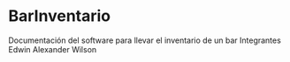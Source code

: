 # BarInventario
Documentación del software para llevar el inventario de un bar
Integrantes
Edwin
Alexander
Wilson

